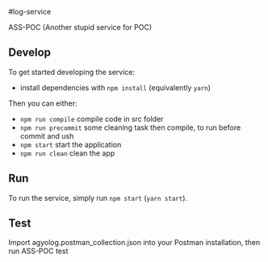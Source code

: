 #log-service

ASS-POC (Another stupid service for POC)
## Develop

To get started developing the service:

- install dependencies with `npm install` (equivalently `yarn`)

Then you can either:

- `npm run compile` compile code in src folder
- `npm run precommit` some cleaning task then compile, to run before commit and ush
- `npm start` start the application
- `npm run clean` clean the app

## Run

To run the service, simply run `npm start` (`yarn start`).

## Test
Import agyolog.postman_collection.json into your Postman installation, then run ASS-POC test
